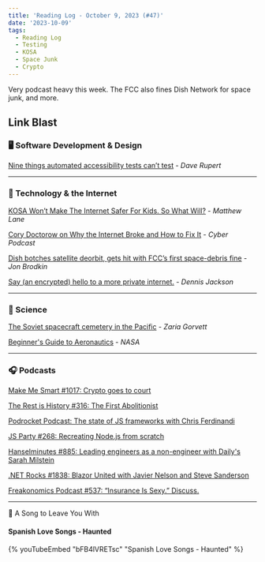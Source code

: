 ```yaml
---
title: 'Reading Log - October 9, 2023 (#47)'
date: '2023-10-09'
tags:
  - Reading Log
  - Testing
  - KOSA
  - Space Junk
  - Crypto
---
```


Very podcast heavy this week. The FCC also fines Dish Network for space junk, and more.
<!-- excerpt -->

## Link Blast

### 🖥 Software Development & Design

[Nine things automated accessibility tests can’t test](https://daverupert.com/2023/10/nine-a11y-jobs-where-robots-suck/) - *Dave Rupert*

---

### 📡 Technology & the Internet

[KOSA Won’t Make The Internet Safer For Kids. So What Will?](https://www.techdirt.com/2023/10/05/kosa-wont-make-the-internet-safer-for-kids-so-what-will/) - *Matthew Lane*

[Cory Doctorow on Why the Internet Broke and How to Fix It](https://podcasts.apple.com/us/podcast/cory-doctorow-on-why-the-internet-broke-and-how-to-fix-it/id1441708044?i=1000630225019) - *Cyber Podcast*

[Dish botches satellite deorbit, gets hit with FCC’s first space-debris fine](https://arstechnica.com/tech-policy/2023/10/dish-botches-satellite-deorbit-gets-hit-with-fccs-first-space-debris-fine/) - *Jon Brodkin*

[Say (an encrypted) hello to a more private internet.](https://blog.mozilla.org/en/products/firefox/encrypted-hello/) - *Dennis Jackson*

---

### 🔬 Science

[The Soviet spacecraft cemetery in the Pacific](https://www.bbc.com/future/article/20231006-the-soviet-spacecraft-cemetery-in-the-pacific) - *Zaria Gorvett*

[Beginner's Guide to Aeronautics](https://www.grc.nasa.gov/www/k-12/airplane/guided.htm) - *NASA*

---

### 🎧 Podcasts

[Make Me Smart #1017: Crypto goes to court](https://www.marketplace.org/shows/make-me-smart/crypto-goes-to-court/)

[The Rest is History #316: The First Abolitionist](https://podcasts.apple.com/gb/podcast/316-the-first-abolitionist/id1537788786?i=1000605966605)

[Podrocket Podcast: The state of JS frameworks with Chris Ferdinandi](https://podrocket.logrocket.com/state-of-js-frameworks)

[JS Party #268: Recreating Node.js from scratch](https://changelog.com/jsparty/268)

[Hanselminutes #885: Leading engineers as a non-engineer with Daily's Sarah Milstein](https://hanselminutes.com/885/leading-engineers-as-a-non-engineer-with-dailys-sarah-milstein)

[.NET Rocks #1838: Blazor United with Javier Nelson and Steve Sanderson](https://www.dotnetrocks.com/details/1838)

[Freakonomics Podcast #537: “Insurance Is Sexy.” Discuss.](https://freakonomics.com/podcast/insurance-is-sexy-discuss/)

---

🎵 A Song to Leave You With

#### Spanish Love Songs - Haunted

{% youTubeEmbed "bFB4lVRETsc" "Spanish Love Songs - Haunted" %}
